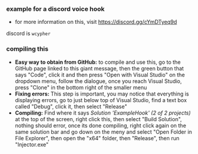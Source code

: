 ### example for a discord voice hook
- for more information on this, visit https://discord.gg/cYmDTyeq9d

discord is `wcypher`

### compiling this
- **Easy way to obtain from GitHub:** to compile and use this, go to the GitHub page linked to this giant message, then the green button that says "Code", click it and then press "Open with Visual Studio" on the dropdown menu, follow the dialogue, once you reach Visual Studio, press "Clone" in the bottom right of the smaller menu
- **Fixing errors:** This step is important, you may notice that everything is displaying errors, go to just below top of Visual Studio, find a text box called "Debug", click it, then select "Release"
- **Compiling:** Find where it says *Solution 'ExampleHook' (2 of 2 projects)* at the top of the screen, right click this, then select "Build Solution", nothing should error, once its done compiling, right click again on the same solution bar and go down on the meny and select "Open Folder in File Explorer", then open the "x64" folder, then "Release", then run "Injector.exe"
